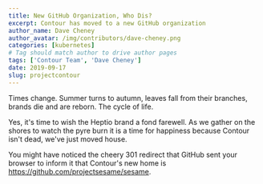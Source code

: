 ```yaml
---
title: New GitHub Organization, Who Dis?
excerpt: Contour has moved to a new GitHub organization
author_name: Dave Cheney
author_avatar: /img/contributors/dave-cheney.png
categories: [kubernetes]
# Tag should match author to drive author pages
tags: ['Contour Team', 'Dave Cheney']
date: 2019-09-17
slug: projectcontour
---
```


Times change. Summer turns to autumn, leaves fall from their branches, brands die and are reborn. The cycle of life.

Yes, it's time to wish the Heptio brand a fond farewell. As we gather on the shores to watch the pyre burn it is a time for happiness because Contour isn't dead, we've just moved house.

You might have noticed the cheery 301 redirect that GitHub sent your browser to inform it that Contour's new home is https://github.com/projectsesame/sesame.
